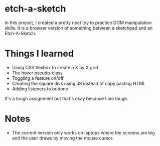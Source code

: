 # etch-a-sketch
In this project, I created a pretty neat toy to practice DOM manipulation skills. It is a browser version of something between a sketchpad and an Etch-A-Sketch.

# Things I learned
- Using CSS flexbox to create a X by X grid 
- The hover pseudo-class
- Toggling a feature on/off
- Creating the square divs using JS instead of copy pasting HTML
- Adding listeners to buttons

It's a tough assignment but that's okay because I am tough.

# Notes
- The current version only works on laptops where the screens are big and the user draws by moving the mouse cursor.